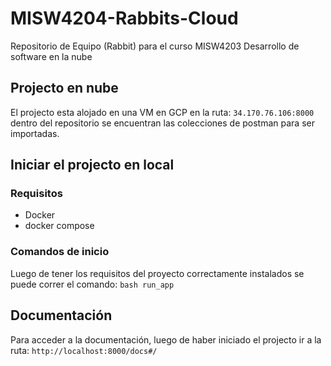 # MISW4204-Rabbits-Cloud

Repositorio de Equipo (Rabbit) para el curso MISW4203 Desarrollo de software en la nube

## Projecto en nube

El projecto esta alojado en una VM en GCP en la ruta: `34.170.76.106:8000` dentro del repositorio se encuentran las colecciones de postman para ser importadas.

## Iniciar el projecto en local

### Requisitos

- Docker
- docker compose

### Comandos de inicio

Luego de tener los requisitos del proyecto correctamente instalados se puede correr el comando: `bash run_app`

## Documentación

Para acceder a la documentación, luego de haber iniciado el projecto ir a la ruta: `http://localhost:8000/docs#/`
